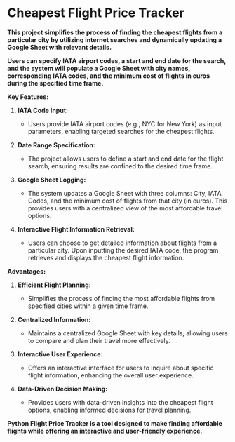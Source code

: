 # Cheapest Flight Price Tracker

**This project simplifies the process of finding the cheapest flights from a particular city by utilizing internet searches and dynamically updating a Google Sheet with relevant details.**

**Users can specify IATA airport codes, a start and end date for the search, and the system will populate a Google Sheet with city names, corresponding IATA codes, and the minimum cost of flights in euros during the specified time frame.**

**Key Features:**

1. **IATA Code Input:**
   - Users provide IATA airport codes (e.g., NYC for New York) as input parameters, enabling targeted searches for the cheapest flights.

2. **Date Range Specification:**
   - The project allows users to define a start and end date for the flight search, ensuring results are confined to the desired time frame.

3. **Google Sheet Logging:**
   - The system updates a Google Sheet with three columns: City, IATA Codes, and the minimum cost of flights from that city (in euros). This provides users with a centralized view of the most affordable travel options.

4. **Interactive Flight Information Retrieval:**
   - Users can choose to get detailed information about flights from a particular city. Upon inputting the desired IATA code, the program retrieves and displays the cheapest flight information.


**Advantages:**

1. **Efficient Flight Planning:**
   - Simplifies the process of finding the most affordable flights from specified cities within a given time frame.

2. **Centralized Information:**
   - Maintains a centralized Google Sheet with key details, allowing users to compare and plan their travel more effectively.

3. **Interactive User Experience:**
   - Offers an interactive interface for users to inquire about specific flight information, enhancing the overall user experience.

4. **Data-Driven Decision Making:**
   - Provides users with data-driven insights into the cheapest flight options, enabling informed decisions for travel planning.

**Python Flight Price Tracker is a tool designed to make finding affordable flights while offering an interactive and user-friendly experience.**
